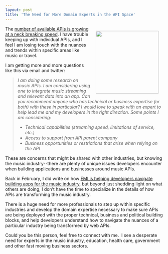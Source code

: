 ```yaml
---
layout: post
title: 'The Need for More Domain Experts in the API Space'
---
```

<p><img style="padding: 15px;" src="https://s3.amazonaws.com/kinlane-productions/api-evangelist/Music-App-Icon.jpg" alt="" width="200" align="right" /></p>
<p>The <a href="http://blog.programmableweb.com/2012/05/22/6000-apis-its-business-its-social-and-its-happening-quickly/">number of available APIs is growing at a neck breaking speed</a>.  I have trouble keeping up with individual APIs, and I feel I am losing touch with the nuances and trends within specific areas like music or travel.</p>
<p>I am getting more and more questions like this via email and twitter:</p>
<blockquote><em>
<p>I am doing some research on music APIs. I am considering using one to integrate music streaming and relevant data into an app.  Can you recommend anyone who has technical or business expertise (or both) with these in particular?  I would love to speak with an expert to help lead me and my developers in the right direction.  Some points I am considering:</p>
<ul class="mainlist">
<li>Technical capabilities (streaming speed, limitations of service, etc.)</li>
<li>Access to support from API parent company</li>
<li>Business opportunities or restrictions that arise when relying on the API</li>
</ul>
</em></blockquote>
<p>These are concerns that might be shared with other industries, but knowing the music industry--there are plenty of unique issues developers encounter when building applications and businesses around music APIs.</p>
<p>Back in February, I did write on how <a href="http://blog.programmableweb.com/2012/02/15/emi-helps-developers-navigate-building-apps-for-music-industry/">EMI is helping developers navigate building apps for the music industry</a>, but beyond just shedding light on what others are doing, I don&rsquo;t have the time to specialize in the details of how APIs are transforming the music industry.</p>
<p>There is a huge need for more professionals to step up within specific industries and develop the domain expertise necessary to make sure APIs are being deployed with the proper technical, business and political building blocks, and help developers understand how to navigate the nuances of a particular industry being transformed by web APIs.</p>
<p>Could you be this person, feel free to connect with me. &nbsp;I see a desperate need for experts in the music industry, education, health care, government and other fast moving business sectors.</p>